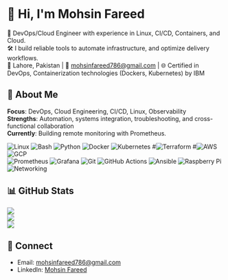 
<!-- Colorful GitHub Profile README for Omar Sohail -->

# 👋 Hi, I'm Mohsin Fareed
🚀 DevOps/Cloud Engineer with experience in Linux, CI/CD, Containers, and Cloud.<br/>
🛠️ I build reliable tools to automate infrastructure, and optimize delivery workflows.<br/>
📍 Lahore, Pakistan | 📧 mohsinfareed786@gmail.com | 🌐 Certified in DevOps, Containerization technologies (Dockers, Kubernetes) by IBM

## 🌟 About Me
**Focus**: DevOps, Cloud Engineering, CI/CD, Linux, Observability<br/>
**Strengths**: Automation, systems integration, troubleshooting, and cross-functional collaboration<br/>
**Currently**: Building remote monitoring with Prometheus.

<!-- Badges and counters -->
<!-- ![Profile Views](https://komarev.com/ghpvc/?username=mohsin-fareed&color=blueviolet&style=flat-square) -->



<!-- ## 💼 Experience
**DevOps Engineer — Aletheia-AI (July 2023 – Present, Lahore)**
- Administered Linux (Ubuntu, Fedora, Debian, Raspberry Pi OS) and Windows; automation, config management, troubleshooting
- Led client-side software deployments in both local and cloud environments, optimizing setups for improved performance and scalability.
- Automate deployment pipelines using Bash, and other programming languages, significantly reducing manual processes and deployment time.
- Created cloud-backed remote monitoring with Prometheus + Grafana for fleet alerting and metrics
- Utilized Docker and Kubernetes for containerization and orchestration, ensuring high availability and scalability of applications.
- Designed, coded, integrated, and tested custom devices with AI pipelines for unified hardware/software solutions.
- Strengthened client relationships through consistent support, troubleshooting, and tailored deployment solutions, enhancing deployment efficiency.
- Skilled in troubleshooting network connectivity problems, including diagnosing IP conflicts, misconfigurednetwork interfaces, DNS resolution issues, and firewall settings.

## 🎓 Education
- BS. Computer Science — Govt. College University Faisalabad. (2017–2021)
- Fsc. Pre ENgineering — Board Of Intermediate and Secondary Education Faisalabad. (2015-2017)
- Matric With Science —  Board Of Intermediate and Secondary Education Faisalabad. (2013-2015)

## 🛡️ Certifications
- Introduction to DevOps By IBM — Completed
- Agile Development and Scrum By IBM — Completed
- Containers w/ Docker, Kubernetes & OpenShift — Completed
- Digital Marketing By DigiSkills — Completed
- WordPress By DigiSkills — Completed

## 🌐 Languages
- Urdu, Punjabi (Native) • English 

## 🧰 Tech Stack
<!-- Badges from https://github.com/Ileriayo/markdown-badges -->
![Linux](https://img.shields.io/badge/Linux-FCC624?style=for-the-badge&logo=linux&logoColor=black)
![Bash](https://img.shields.io/badge/Bash-121011?style=for-the-badge&logo=gnu-bash&logoColor=white)
![Python](https://img.shields.io/badge/Python-3776AB?style=for-the-badge&logo=python&logoColor=white)
![Docker](https://img.shields.io/badge/Docker-2496ED?style=for-the-badge&logo=docker&logoColor=white)
![Kubernetes](https://img.shields.io/badge/Kubernetes-326CE5?style=for-the-badge&logo=kubernetes&logoColor=white)
#![Terraform](https://img.shields.io/badge/Terraform-7B42BC?style=for-the-badge&logo=terraform&logoColor=white)
#![AWS](https://img.shields.io/badge/AWS-232F3E?style=for-the-badge&logo=amazon-aws&logoColor=FF9900)
![GCP](https://img.shields.io/badge/GCP-1a73e8?style=for-the-badge&logo=google-cloud&logoColor=white)<br/>
![Prometheus](https://img.shields.io/badge/Prometheus-E6522C?style=for-the-badge&logo=prometheus&logoColor=white)
![Grafana](https://img.shields.io/badge/Grafana-F46800?style=for-the-badge&logo=grafana&logoColor=white)
![Git](https://img.shields.io/badge/Git-F05032?style=for-the-badge&logo=git&logoColor=white)
![GitHub Actions](https://img.shields.io/badge/GitHub%20Actions-2088FF?style=for-the-badge&logo=github-actions&logoColor=white)
![Ansible](https://img.shields.io/badge/Ansible-EE0000?style=for-the-badge&logo=ansible&logoColor=white)
![Raspberry Pi](https://img.shields.io/badge/Raspberry%20Pi-C51A4A?style=for-the-badge&logo=raspberry-pi&logoColor=white)
![Networking](https://img.shields.io/badge/Networking-0A66C2?style=for-the-badge&logo=cisco&logoColor=white)

## 📊 GitHub Stats
<!-- GitHub stats from https://github.com/anuraghazra/github-readme-stats -->
![](https://github-readme-stats.vercel.app/api?username=mohsin-fareed&show_icons=true&theme=transparent&hide_border=false&include_all_commits=true&count_private=true)<br/>
![](https://github-readme-streak-stats.herokuapp.com/?user=mohsin-fareed&theme=transparent&hide_border=false)<br/>
![](https://github-readme-stats.vercel.app/api/top-langs/?username=mohsin-fareed&layout=compact&theme=transparent&hide_border=false&count_private=true)


<!-- GitHub stats from https://github.com/anuraghazra/github-readme-stats -->
<!-- ![](https://github-readme-stats.vercel.app/api?username=mohsin-fareed&theme=transparent&hide_border=false&include_all_commits=true&count_private=true)<br/> -->
<!-- ![](https://github-readme-streak-stats.herokuapp.com/?user=omar-sohail&theme=transparent&hide_border=false)<br/> -->
<!-- ![](https://github-readme-stats.vercel.app/api/top-langs/?username=omar-sohail&layout=compact&theme=transparent&hide_border=false) -->

## 🤝 Connect
- Email: [mohsinfareed786@gmail.com](mailto:mohsinfareed786@gmail.com)
- LinkedIn: [Mohsin Fareed](https://www.linkedin.com/in/mohsin-fareed-b92a97183/)

<!-- Inspired by community README designs; customized to reflect Omar's skills and experience. -->
